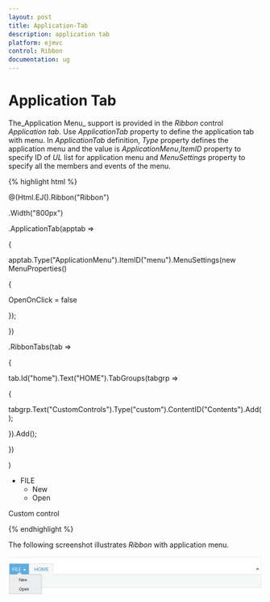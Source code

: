 ```yaml
---
layout: post
title: Application-Tab
description: application tab
platform: ejmvc
control: Ribbon
documentation: ug
---
```


# Application Tab

The_Application Menu_ support is provided in the _Ribbon_ control _Application tab_. Use _ApplicationTab_ property to define the application tab with menu. In _ApplicationTab_ definition, _Type_ property defines the application menu and the value is _ApplicationMenu_,_ItemID_ property to specify ID of _UL_ list for application menu and _MenuSettings_ property to specify all the members and events of the menu.



{% highlight html %}

@(Html.EJ().Ribbon("Ribbon")

.Width("800px")

.ApplicationTab(apptab =>

{

apptab.Type("ApplicationMenu").ItemID("menu").MenuSettings(new MenuProperties()

{

OpenOnClick = false

});

})

.RibbonTabs(tab =>

{

tab.Id("home").Text("HOME").TabGroups(tabgrp =>

{

tabgrp.Text("CustomControls").Type("custom").ContentID("Contents").Add();

}).Add();

})

)



<ul id="menu">

<li><a>FILE</a>

<ul>

<li><a>New</a></li>

<li><a>Open</a></li>

</ul>

</li>

</ul>

<div id="Contents">Custom control</div>



{% endhighlight %}



The following screenshot illustrates _Ribbon_ with application menu.

![](Application-Tab_images/Application-Tab_img1.png)





